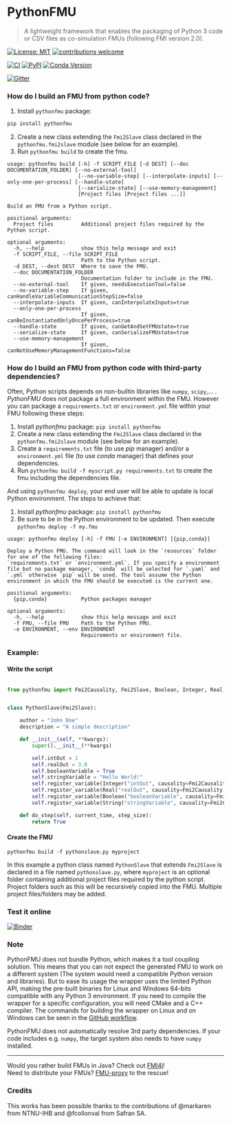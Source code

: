 # PythonFMU

> A lightweight framework that enables the packaging of Python 3 code or CSV files as co-simulation FMUs (following FMI version 2.0).

[![License: MIT](https://img.shields.io/badge/License-MIT-yellow.svg)](https://opensource.org/licenses/MIT)
[![contributions welcome](https://img.shields.io/badge/contributions-welcome-brightgreen.svg?style=flat)](https://github.com/NTNU-IHB/PythonFMU/issues)

[![CI](https://github.com/NTNU-IHB/PythonFMU/workflows/CI/badge.svg)](https://github.com/NTNU-IHB/PythonFMU/actions?query=workflow%3ACI)
[![PyPI](https://img.shields.io/pypi/v/pythonfmu)](https://pypi.org/project/pythonfmu/)
[![Conda Version](https://img.shields.io/conda/vn/conda-forge/pythonfmu.svg)](https://anaconda.org/conda-forge/pythonfmu)

[![Gitter](https://badges.gitter.im/NTNU-IHB/FMI4j.svg)](https://gitter.im/NTNU-IHB/PythonFMU?utm_source=badge&utm_medium=badge&utm_campaign=pr-badge)

### How do I build an FMU from python code?

1. Install `pythonfmu` package:

```bash
pip install pythonfmu
```

2. Create a new class extending the `Fmi2Slave` class declared in the `pythonfmu.fmi2slave` module (see below for an example).
3. Run `pythonfmu build` to create the fmu.

```
usage: pythonfmu build [-h] -f SCRIPT_FILE [-d DEST] [--doc DOCUMENTATION_FOLDER] [--no-external-tool]
                       [--no-variable-step] [--interpolate-inputs] [--only-one-per-process] [--handle-state]
                       [--serialize-state] [--use-memory-management]
                       [Project files [Project files ...]]

Build an FMU from a Python script.

positional arguments:
  Project files         Additional project files required by the Python script.

optional arguments:
  -h, --help            show this help message and exit
  -f SCRIPT_FILE, --file SCRIPT_FILE
                        Path to the Python script.
  -d DEST, --dest DEST  Where to save the FMU.
  --doc DOCUMENTATION_FOLDER
                        Documentation folder to include in the FMU.
  --no-external-tool    If given, needsExecutionTool=false
  --no-variable-step    If given, canHandleVariableCommunicationStepSize=false
  --interpolate-inputs  If given, canInterpolateInputs=true
  --only-one-per-process
                        If given, canBeInstantiatedOnlyOncePerProcess=true
  --handle-state        If given, canGetAndSetFMUstate=true
  --serialize-state     If given, canSerializeFMUstate=true
  --use-memory-management
                        If given, canNotUseMemoryManagementFunctions=false
```

### How do I build an FMU from python code with third-party dependencies?

Often, Python scripts depends on non-builtin libraries like `numpy`, `scipy`,... . _PythonFMU_ does not package a full environment within the FMU. However you can package a `requirements.txt` or `environment.yml` file within your FMU following these steps:

1. Install _pythonfmu_ package: `pip install pythonfmu`
2. Create a new class extending the `Fmi2Slave` class declared in the `pythonfmu.fmi2slave` module (see below for an example).
3. Create a `requirements.txt` file (to use _pip_ manager) and/or a `environment.yml` file (to use _conda_ manager) that defines your dependencies.
4. Run `pythonfmu build -f myscript.py requirements.txt` to create the fmu including the dependencies file.

And using `pythonfmu deploy`, your end user will be able to update is local Python environment. The steps to achieve that:

1. Install _pythonfmu_ package: `pip install pythonfmu`
2. Be sure to be in the Python environment to be updated. Then execute `pythonfmu deploy -f my.fmu`

```
usage: pythonfmu deploy [-h] -f FMU [-e ENVIRONMENT] [{pip,conda}]

Deploy a Python FMU. The command will look in the `resources` folder for one of the following files:
`requirements.txt` or `environment.yml`. If you specify a environment file but no package manager, `conda` will be selected for `.yaml` and `.yml` otherwise `pip` will be used. The tool assume the Python environment in which the FMU should be executed is the current one.

positional arguments:
  {pip,conda}           Python packages manager

optional arguments:
  -h, --help            show this help message and exit
  -f FMU, --file FMU    Path to the Python FMU.
  -e ENVIRONMENT, --env ENVIRONMENT
                        Requirements or environment file.
```

### Example:

#### Write the script

```python

from pythonfmu import Fmi2Causality, Fmi2Slave, Boolean, Integer, Real, String


class PythonSlave(Fmi2Slave):

    author = "John Doe"
    description = "A simple description"

    def __init__(self, **kwargs):
        super().__init__(**kwargs)

        self.intOut = 1
        self.realOut = 3.0
        self.booleanVariable = True
        self.stringVariable = "Hello World!"
        self.register_variable(Integer("intOut", causality=Fmi2Causality.output))
        self.register_variable(Real("realOut", causality=Fmi2Causality.output))
        self.register_variable(Boolean("booleanVariable", causality=Fmi2Causality.local))
        self.register_variable(String("stringVariable", causality=Fmi2Causality.local))

    def do_step(self, current_time, step_size):
        return True

```

#### Create the FMU

```
pythonfmu build -f pythonslave.py myproject
```

In this example a python class named `PythonSlave` that extends `Fmi2Slave` is declared in a file named `pythonslave.py`,
where `myproject` is an optional folder containing additional project files required by the python script.
Project folders such as this will be recursively copied into the FMU. Multiple project files/folders may be added.

### Test it online

[![Binder](https://mybinder.org/badge_logo.svg)](https://mybinder.org/v2/gh/NTNU-IHB/PythonFMU/master?urlpath=lab/tree/examples/demo.ipynb)

### Note

PythonFMU does not bundle Python, which makes it a tool coupling solution.
This means that you can not expect the generated FMU to work on a different system (The system would need a compatible Python version and libraries).
But to ease its usage the wrapper uses the limited Python API, making the pre-built binaries for Linux and Windows 64-bits
compatible with any Python 3 environment. If you need to compile the wrapper for a specific configuration,
you will need CMake and a C++ compiler. The commands for building the wrapper on Linux and on Windows can be seen in
the [GitHub workflow](./.github/workflows/main.yml).

PythonFMU does not automatically resolve 3rd party dependencies. If your code includes e.g. `numpy`, the target system also needs to have `numpy` installed.

---

Would you rather build FMUs in Java? Check out [FMI4j](https://github.com/NTNU-IHB/FMI4j)!  
Need to distribute your FMUs? [FMU-proxy](https://github.com/NTNU-IHB/FMU-proxy) to the rescue!

### Credits

This works has been possible thanks to the contributions of @markaren from NTNU-IHB and @fcollonval from Safran SA.
